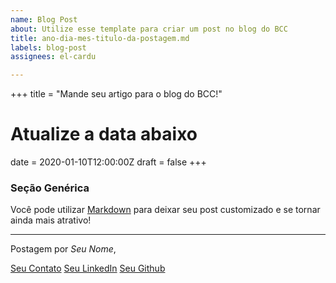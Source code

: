 ```yaml
---
name: Blog Post
about: Utilize esse template para criar um post no blog do BCC
title: ano-dia-mes-titulo-da-postagem.md
labels: blog-post
assignees: el-cardu

---
```


+++
title = "Mande seu artigo para o blog do BCC!"
# Atualize a data abaixo
date = 2020-01-10T12:00:00Z
draft = false
+++

### Seção Genérica

Você pode utilizar [Markdown](https://guides.github.com/features/mastering-markdown/) para deixar seu post customizado e se tornar ainda mais atrativo!

---

Postagem por *Seu Nome*,

[Seu Contato](http://link.com.br)
[Seu LinkedIn](http://linkedin.com)
[Seu Github](http://github.com)
